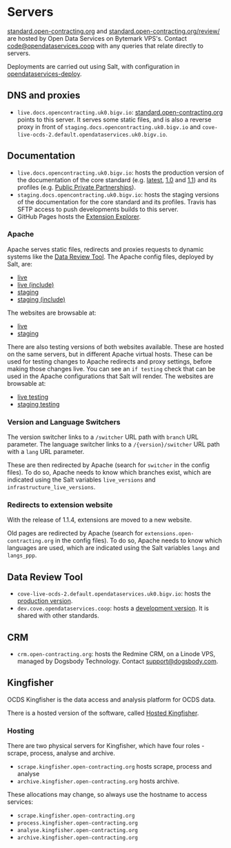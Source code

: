 # Servers

[standard.open-contracting.org](https://standard.open-contracting.org) and [standard.open-contracting.org/review/](https://standard.open-contracting.org/review/) are hosted by Open Data Services on Bytemark VPS's. Contact [code@opendataservices.coop](mailto:code@opendataservices.coop) with any queries that relate directly to servers.

Deployments are carried out using Salt, with configuration in [opendataservices-deploy](https://github.com/OpenDataServices/opendataservices-deploy).

## DNS and proxies

* `live.docs.opencontracting.uk0.bigv.io`: [standard.open-contracting.org](https://standard.open-contracting.org/) points to this server. It serves some static files, and is also a reverse proxy in front of `staging.docs.opencontracting.uk0.bigv.io` and `cove-live-ocds-2.default.opendataservices.uk0.bigv.io`.

## Documentation

* `live.docs.opencontracting.uk0.bigv.io`: hosts the production version of the documentation of the core standard (e.g. [latest](https://standard.open-contracting.org/latest/), [1.0](https://standard.open-contracting.org/1.0/) and [1.1](https://standard.open-contracting.org/1.1/)) and its profiles (e.g. [Public Private Partnerships](https://standard.open-contracting.org/profiles/ppp/latest/en/)).
* `staging.docs.opencontracting.uk0.bigv.io`: hosts the staging versions of the documentation for the core standard and its profiles. Travis has SFTP access to push developments builds to this server.
* GitHub Pages hosts the [Extension Explorer](https://extensions.open-contracting.org/).

### Apache

Apache serves static files, redirects and proxies requests to dynamic systems like the [Data Review Tool](https://standard.open-contracting.org/review/). The Apache config files, deployed by Salt, are:

* [live](https://github.com/OpenDataServices/opendataservices-deploy/blob/master/salt/apache/ocds-docs-live.conf)
* [live (include)](https://github.com/OpenDataServices/opendataservices-deploy/blob/master/salt/apache/ocds-docs-live.conf.include)
* [staging](https://github.com/OpenDataServices/opendataservices-deploy/blob/master/salt/apache/ocds-docs-staging.conf)
* [staging (include)](https://github.com/OpenDataServices/opendataservices-deploy/blob/master/salt/apache/ocds-docs-staging.conf.include)

The websites are browsable at:

* [live](https://standard.open-contracting.org/latest/en/)
* [staging](http://staging.standard.open-contracting.org/latest/en/)

There are also testing versions of both websites available. These are hosted on the same servers, but in different Apache virtual hosts. These can be used for testing changes to Apache redirects and proxy settings, before making those changes live. You can see an `if testing` check that can be used in the Apache configurations that Salt will render. The websites are browsable at:

* [live testing](http://testing.live.standard.open-contracting.org/latest/en/)
* [staging testing](http://testing.staging.standard.open-contracting.org/latest/en/)

### Version and Language Switchers

The version switcher links to a `/switcher` URL path with `branch` URL parameter. The language switcher links to a `/{version}/switcher` URL path with a `lang` URL parameter.

These are then redirected by Apache (search for `switcher` in the config files). To do so, Apache needs to know which branches exist, which are indicated using the Salt variables `live_versions` and `infrastructure_live_versions`.

### Redirects to extension website

With the release of 1.1.4, extensions are moved to a new website.

Old pages are redirected by Apache (search for `extensions.open-contracting.org` in the config files). To do so, Apache needs to know which languages are used, which are indicated using the Salt variables `langs` and `langs_ppp`.

## Data Review Tool

* `cove-live-ocds-2.default.opendataservices.uk0.bigv.io`: hosts the [production version](https://standard.open-contracting.org/review/).
* `dev.cove.opendataservices.coop`: hosts a [development version](http://dev.cove.opendataservices.coop/review/). It is shared with other standards.

## CRM

* `crm.open-contracting.org`: hosts the Redmine CRM, on a Linode VPS, managed by Dogsbody Technology. Contact [support@dogsbody.com](mailto:support@dogsbody.com).

## Kingfisher

OCDS Kingfisher is the data access and analysis platform for OCDS data. 

There is a hosted version of the software, called [Hosted Kingfisher](https://ocdskingfisher.readthedocs.io/en/latest/). 

### Hosting

There are two physical servers for Kingfisher, which have four roles - scrape, process, analyse and archive. 

* `scrape.kingfisher.open-contracting.org` hosts scrape, process and analyse
* `archive.kingfisher.open-contracting.org` hosts archive. 

These allocations may change, so always use the hostname to access services:
* `scrape.kingfisher.open-contracting.org`
* `process.kingfisher.open-contracting.org`
* `analyse.kingfisher.open-contracting.org`
* `archive.kingfisher.open-contracting.org`
